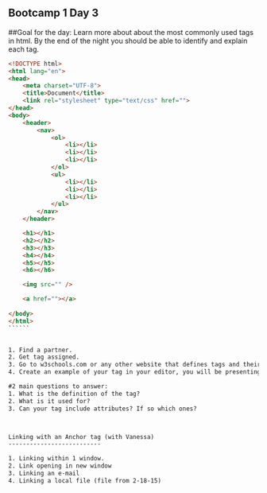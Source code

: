 Bootcamp 1 Day 3
----------------
##Goal for the day: Learn more about about the most commonly used tags in html. By the end of the night you should be able to identify and explain each tag. 



```````html
<!DOCTYPE html>
<html lang="en">
<head>
	<meta charset="UTF-8">
	<title>Document</title>
	<link rel="stylesheet" type="text/css" href="">
</head>
<body>
	<header>
		<nav>
			<ol>
				<li></li>
				<li></li>
				<li></li>
			</ol>
			<ul>
				<li></li>
				<li></li>
				<li></li>
			</ul>
		</nav>
	</header>

	<h1></h1>
	<h2></h2>
	<h3></h3>
	<h4></h4>
	<h5></h5>
	<h6></h6>

	<img src="" />

	<a href=""></a>
	
</body>
</html>
``````


1. Find a partner.
2. Get tag assigned.
3. Go to w3schools.com or any other website that defines tags and their uses. 
4. Create an example of your tag in your editor, you will be presenting in front of the class. 

#2 main questions to answer:
1. What is the definition of the tag? 
2. What is it used for? 
3. Can your tag include attributes? If so which ones?



Linking with an Anchor tag (with Vanessa)
--------------------------

1. Linking within 1 window.
2. Link opening in new window
3. Linking an e-mail 
4. Linking a local file (file from 2-18-15)
